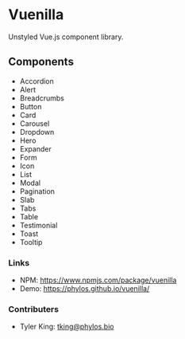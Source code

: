 # Vuenilla
Unstyled Vue.js component library.

## Components
- Accordion
- Alert
- Breadcrumbs
- Button
- Card
- Carousel
- Dropdown
- Hero
- Expander
- Form
- Icon
- List
- Modal
- Pagination
- Slab
- Tabs
- Table
- Testimonial
- Toast
- Tooltip

### Links
- NPM: https://www.npmjs.com/package/vuenilla
- Demo: https://phylos.github.io/vuenilla/

### Contributers
- Tyler King: tking@phylos.bio
